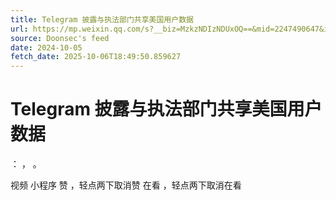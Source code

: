 ```yaml
---
title: Telegram 披露与执法部门共享美国用户数据
url: https://mp.weixin.qq.com/s?__biz=MzkzNDIzNDUxOQ==&mid=2247490647&idx=1&sn=22e0d0fd7e402e2c7a31a477ed7365d5
source: Doonsec's feed
date: 2024-10-05
fetch_date: 2025-10-06T18:49:50.859627
---
```


# Telegram 披露与执法部门共享美国用户数据

：
，
。

视频
小程序
赞
，轻点两下取消赞
在看
，轻点两下取消在看